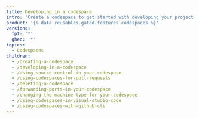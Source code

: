 ```yaml
---
title: Developing in a codespace
intro: 'Create a codespace to get started with developing your project inside a dedicated cloud environment. You can use forwarded ports to run your application and even use codespaces inside {% data variables.product.prodname_vscode %}'
product: '{% data reusables.gated-features.codespaces %}'
versions:
  fpt: '*'
  ghec: '*'
topics:
  - Codespaces
children:
  - /creating-a-codespace
  - /developing-in-a-codespace
  - /using-source-control-in-your-codespace
  - /using-codespaces-for-pull-requests
  - /deleting-a-codespace
  - /forwarding-ports-in-your-codespace
  - /changing-the-machine-type-for-your-codespace
  - /using-codespaces-in-visual-studio-code
  - /using-codespaces-with-github-cli
---
```

 
